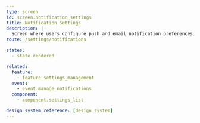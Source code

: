 ```yaml
---
type: screen
id: screen.notification_settings
title: Notification Settings
description: |
  Screen where users configure push and email notification preferences, including toggles for different notification types.
route: /settings/notifications

states:
  - state.rendered

related:
  feature:
    - feature.settings_management
  event:
    - event.manage_notifications
  component:
    - component.settings_list

design_system_reference: [design_system]
---
```

